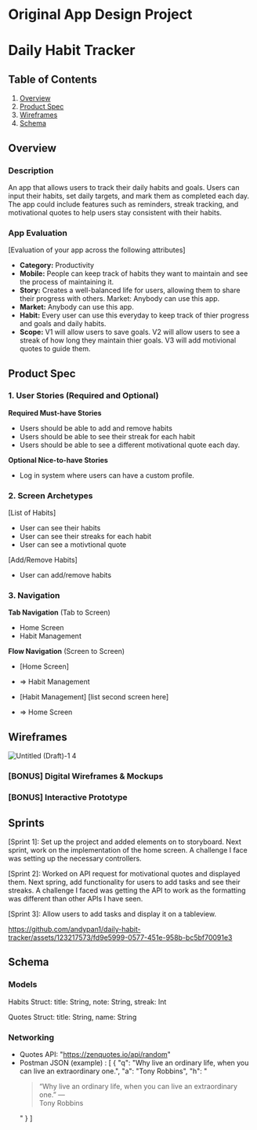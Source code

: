 Original App Design Project
===

# Daily Habit Tracker

## Table of Contents

1. [Overview](#Overview)
2. [Product Spec](#Product-Spec)
3. [Wireframes](#Wireframes)
4. [Schema](#Schema)

## Overview

### Description

An app that allows users to track their daily habits and goals. Users can input their habits, set daily targets, and mark them as completed each day. The app could include features such as reminders, streak tracking, and motivational quotes to help users stay consistent with their habits.

### App Evaluation

[Evaluation of your app across the following attributes]
- **Category:**  Productivity
- **Mobile:** People can keep track of habits they want to maintain and see the process of maintaining it.
- **Story:** Creates a well-balanced life for users, allowing them to share their progress with others. Market: Anybody can use this app. 
- **Market:** Anybody can use this app.
- **Habit:** Every user can use this everyday to keep track of thier progress and goals and daily habits.
- **Scope:** V1 will allow users to save goals. V2 will allow users to see a streak of how long they maintain thier goals. V3 will add motivional quotes to guide them.

## Product Spec

### 1. User Stories (Required and Optional)

**Required Must-have Stories**

* Users should be able to add and remove habits
* Users should be able to see their streak for each habit
* Users should be able to see a different motivational quote each day.

**Optional Nice-to-have Stories**

* Log in system where users can have a custom profile.

### 2. Screen Archetypes

[List of Habits] 
* User can see their habits
* User can see their streaks for each habit
* User can see a motivtional quote

[Add/Remove Habits]
* User can add/remove habits

### 3. Navigation

**Tab Navigation** (Tab to Screen)

* Home Screen
* Habit Management

**Flow Navigation** (Screen to Screen)

- [Home Screen]
* => Habit Management
- [Habit Management] [list second screen here]
* => Home Screen


## Wireframes

![Untitled (Draft)-1 4](https://github.com/andypan1/daily-habit-tracker/assets/123217573/8049c280-827d-4ca2-935a-b051ebd4b7ca)


### [BONUS] Digital Wireframes & Mockups

### [BONUS] Interactive Prototype

## Sprints
[Sprint 1]: Set up the project and added elements on to storyboard. Next sprint, work on the implementation of the home screen. A challenge I face was setting up the necessary controllers.

[Sprint 2]: Worked on API request for motivational quotes and displayed them. Next spring, add functionality for users to add tasks and see their streaks. A challenge I faced was getting the API to work as the formatting was different than other APIs I have seen.

[Sprint 3]: Allow users to add tasks and display it on a tableview.

https://github.com/andypan1/daily-habit-tracker/assets/123217573/fd9e5999-0577-451e-958b-bc5bf70091e3


## Schema 

### Models

Habits Struct: title: String, note: String, streak: Int

Quotes Struct: title: String, name: String

### Networking

- Quotes API: "https://zenquotes.io/api/random"
- Postman JSON (example) : [
    {
        "q": "Why live an ordinary life, when you can live an extraordinary one.",
        "a": "Tony Robbins",
        "h": "<blockquote>&ldquo;Why live an ordinary life, when you can live an extraordinary one.&rdquo; &mdash; <footer>Tony Robbins</footer></blockquote>"
    }
]

